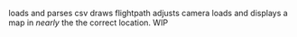 
loads and parses csv
draws flightpath
adjusts camera
loads and displays a map in *nearly* the the correct location.
WIP